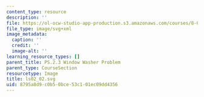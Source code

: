 ```yaml
---
content_type: resource
description: ''
file: https://ol-ocw-studio-app-production.s3.amazonaws.com/courses/8-01sc-classical-mechanics-fall-2016/8795a8d9c0b50bce53c101ec09dd4356_ls02_02.svg
file_type: image/svg+xml
image_metadata:
  caption: ''
  credit: ''
  image-alt: ''
learning_resource_types: []
parent_title: PS.2.3 Window Washer Problem
parent_type: CourseSection
resourcetype: Image
title: ls02_02.svg
uid: 8795a8d9-c0b5-0bce-53c1-01ec09dd4356
---
```

